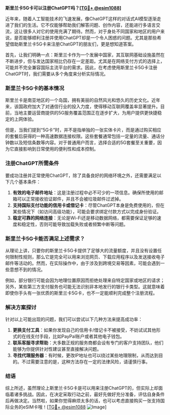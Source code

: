 **斯里兰卡5G卡可以注册ChatGPT吗？[[TG💪+ @esim1088](https://t.me/s/esim1088)]**

近年来，随着人工智能技术的飞速发展，像ChatGPT这样的对话式AI模型逐渐走进了我们的生活。它不仅能够帮助我们解答问题、创作内容，还能进行多语言交流，这让很多人对它的使用充满了期待。然而，对于身处不同国家和地区的用户来说，是否能够顺利注册并使用ChatGPT却是一个令人困惑的问题。尤其是那些希望借助斯里兰卡5G卡来注册ChatGPT的朋友们，更是想知道答案。

首先，让我们明确一点：斯里兰卡作为一个发展中国家，其互联网基础设施虽然在不断进步，但与发达国家相比仍存在一定差距。尤其是在网络支付方式的选择上，可能并不完全兼容国际主流平台的需求。因此，在考虑使用斯里兰卡5G卡注册ChatGPT时，我们需要从多个角度来分析实际情况。

### 斯里兰卡5G卡的基本情况

斯里兰卡是南亚地区的一个岛国，拥有美丽的自然风光和悠久的历史文化。近年来，该国政府加大了对通信行业的投入力度，使得移动互联网覆盖率显著提升。目前，当地主要运营商提供的5G服务覆盖范围正在逐步扩大，为用户提供更快捷稳定的上网体验。

但是，当我们提到“5G卡”时，并不是指单独的一张实体卡片，而是通过购买相应的套餐后获得的一种高速数据连接权限。这些套餐通常包括一定量的流量、通话分钟数以及短信条数等内容。对于普通用户而言，选择合适的5G套餐至关重要，因为它直接影响到日常使用的便利性和成本控制。

### 注册ChatGPT所需条件

要成功注册并正常使用ChatGPT，除了具备良好的网络环境之外，还需要满足以下几个基本条件：

1. **有效的电子邮件地址**：这是注册过程中必不可少的一项信息。确保所使用的邮箱可以正常接收验证邮件，并且不会被垃圾邮件过滤掉。
2. **支持国际支付功能的信用卡或借记卡**：尽管ChatGPT本身是免费使用的，但在某些情况下（如访问高级功能），可能会要求绑定付款方式以完成身份验证。
3. **稳定可靠的网络连接**：无论是Wi-Fi还是移动数据网络，都需要保证足够的速度和稳定性，否则可能导致加载失败或者频繁中断等问题。

### 斯里兰卡5G卡能否满足上述需求？

从理论上讲，只要你的斯里兰卡5G卡提供了足够大的流量额度，并且没有设置任何限制性规则，那么它是完全可以用来浏览网页、下载应用程序以及发送接收电子邮件等活动的。然而，在实际操作中，由于涉及到跨境交易等因素，可能会遇到一些意想不到的情况。

例如，部分银行可能会因为地理位置原因而拒绝处理来自特定国家或地区的请求；另外，某些第三方支付服务也可能无法识别非本地发行的银行卡类型。这就意味着即使你手头有一张优质的斯里兰卡5G卡，也不一定能顺利完成整个注册流程。

### 解决方案探讨

针对以上可能出现的问题，我们可以尝试以下几种方法来提高成功率：

1. **更换支付工具**：如果你发现自己的信用卡/借记卡不被接受，不妨试试其他形式的在线支付手段，比如PayPal账户或者其他电子钱包。
2. **联系客服寻求帮助**：大多数正规的服务商都会设有专门的客户支持团队，他们能够为你提供针对性建议甚至直接解决问题。
3. **寻找代理服务器**：有时候，更改IP地址也可以绕过某些地理限制，从而达到目的。不过需要注意的是，这种方法存在一定的法律风险，请谨慎行事。

### 结语

综上所述，虽然理论上斯里兰卡5G卡是可以用来注册ChatGPT的，但实际上却面临着诸多挑战。因此，在决定采取行动之前，最好先做好充分准备，评估自身条件后再做决定。当然啦，如果你觉得麻烦太多的话，也可以考虑直接购买一张支持国际业务的eSIM卡哦！[[TG💪+ @esim1088](https://t.me/s/esim1088) ![Image](https://i.postimg.cc/4NQfJmqS/Snipaste-2025-05-13-00-14-12.png)]